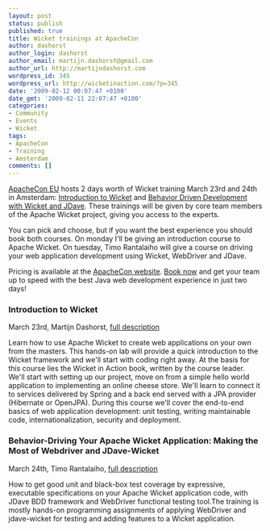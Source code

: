 ```yaml
---
layout: post
status: publish
published: true
title: Wicket trainings at ApacheCon
author: dashorst
author_login: dashorst
author_email: martijn.dashorst@gmail.com
author_url: http://martijndashorst.com
wordpress_id: 345
wordpress_url: http://wicketinaction.com/?p=345
date: '2009-02-12 00:07:47 +0100'
date_gmt: '2009-02-11 22:07:47 +0100'
categories:
- Community
- Events
- Wicket
tags:
- ApacheCon
- Training
- Amsterdam
comments: []
---
```

<p><a href="http://www.eu.apachecon.com">ApacheCon EU</a> hosts 2 days worth of Wicket training March 23rd and 24th in Amsterdam: <a href="http://www.eu.apachecon.com/c/aceu2009/sessions/258">Introduction to Wicket</a> and <a href="http://www.eu.apachecon.com/c/aceu2009/sessions/214">Behavior Driven Development with Wicket and JDave</a>. These trainings will be given by core team members of the Apache Wicket project, giving you access to the experts.</p>
<p>You can pick and choose, but if you want the best experience you should book both courses. On monday I'll be giving an introduction course to Apache Wicket. On tuesday, Timo Rantalaiho will give a course on driving your web application development using Wicket, WebDriver and JDave.</p>
<p>Pricing is available at the <a href="http://apachecon.com">ApacheCon website</a>. <a href="http://guest.cvent.com/EVENTS/Register/IdentityConfirmation.aspx?e=a6b010b7-1ca2-446c-92c2-034717858423">Book now</a> and get your team up to speed with the best Java web development experience in just two days!</p>
<h3>Introduction to Wicket</h3>
<p>March 23rd, Martijn Dashorst,  <a href="http://www.eu.apachecon.com/c/aceu2009/sessions/258">full description</a></p>
<p>Learn how to use Apache Wicket to create web applications on your own from the masters. This hands-on lab will provide a quick introduction to the Wicket framework and we'll start with coding right away. At the basis for this course lies the Wicket in Action book, written by the course leader. We'll start with setting up our project, move on from a simple hello world application to implementing an online cheese store. We'll learn to connect it to services delivered by Spring and a back end served with a JPA provider (Hibernate or OpenJPA). During this course we'll cover the end-to-end basics of web application development: unit testing, writing maintainable code, internationalization, security and deployment.</p>
<h3>Behavior-Driving Your Apache Wicket Application: Making the Most of Webdriver and JDave-Wicket</h3>
<p>March 24th, Timo Rantalaiho, <a href="http://www.eu.apachecon.com/c/aceu2009/sessions/214">full description</a></p>
<p>How to get good unit and black-box test coverage by expressive, executable specifications on your Apache Wicket application code, with JDave BDD framework and WebDriver functional testing tool.The training is mostly hands-on programming assignments of applying WebDriver and jdave-wicket for testing and adding features to a Wicket application.</p>
